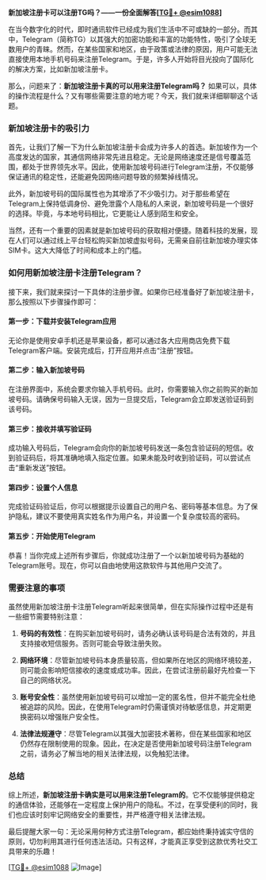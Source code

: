 **新加坡注册卡可以注册TG吗？——一份全面解答[[TG💪+ @esim1088](https://t.me/s/esim1088)]**

在当今数字化的时代，即时通讯软件已经成为我们生活中不可或缺的一部分。而其中，Telegram（简称TG）以其强大的加密功能和丰富的功能特性，吸引了全球无数用户的青睐。然而，在某些国家和地区，由于政策或法律的原因，用户可能无法直接使用本地手机号码来注册Telegram。于是，许多人开始将目光投向了国际化的解决方案，比如新加坡注册卡。

那么，问题来了：**新加坡注册卡真的可以用来注册Telegram吗？** 如果可以，具体的操作流程是什么？又有哪些需要注意的地方呢？今天，我们就来详细聊聊这个话题。

### 新加坡注册卡的吸引力

首先，让我们了解一下为什么新加坡注册卡会成为许多人的首选。新加坡作为一个高度发达的国家，其通信网络非常先进且稳定。无论是网络速度还是信号覆盖范围，都处于世界领先水平。因此，使用新加坡号码进行Telegram注册，不仅能够保证通讯的稳定性，还能避免因网络问题导致的频繁掉线情况。

此外，新加坡号码的国际属性也为其增添了不少吸引力。对于那些希望在Telegram上保持低调身份、避免泄露个人隐私的人来说，新加坡号码是一个很好的选择。毕竟，与本地号码相比，它更能让人感到陌生和安全。

当然，还有一个重要的因素就是新加坡号码的获取相对便捷。随着科技的发展，现在人们可以通过线上平台轻松购买新加坡虚拟号码，无需亲自前往新加坡办理实体SIM卡。这大大降低了时间和成本上的门槛。

### 如何用新加坡注册卡注册Telegram？

接下来，我们就来探讨一下具体的注册步骤。如果你已经准备好了新加坡注册卡，那么按照以下步骤操作即可：

#### 第一步：下载并安装Telegram应用
无论你是使用安卓手机还是苹果设备，都可以通过各大应用商店免费下载Telegram客户端。安装完成后，打开应用并点击“注册”按钮。

#### 第二步：输入新加坡号码
在注册界面中，系统会要求你输入手机号码。此时，你需要输入你之前购买的新加坡号码。请确保号码输入无误，因为一旦提交后，Telegram会立即发送验证码到该号码。

#### 第三步：接收并填写验证码
成功输入号码后，Telegram会向你的新加坡号码发送一条包含验证码的短信。收到验证码后，将其准确地填入指定位置。如果未能及时收到验证码，可以尝试点击“重新发送”按钮。

#### 第四步：设置个人信息
完成验证码验证后，你可以根据提示设置自己的用户名、密码等基本信息。为了保护隐私，建议不要使用真实姓名作为用户名，并设置一个复杂度较高的密码。

#### 第五步：开始使用Telegram
恭喜！当你完成上述所有步骤后，你就成功注册了一个以新加坡号码为基础的Telegram账号。现在，你可以自由地使用这款软件与其他用户交流了。

### 需要注意的事项

虽然使用新加坡注册卡注册Telegram听起来很简单，但在实际操作过程中还是有一些细节需要特别注意：

1. **号码的有效性**：在购买新加坡号码时，请务必确认该号码是合法有效的，并且支持接收短信服务。否则可能会导致注册失败。
   
2. **网络环境**：尽管新加坡号码本身质量较高，但如果所在地区的网络环境较差，则可能会影响短信接收的速度或成功率。因此，在尝试注册前最好先检查一下自己的网络状况。

3. **账号安全性**：虽然使用新加坡号码可以增加一定的匿名性，但并不能完全杜绝被追踪的风险。因此，在使用Telegram时仍需谨慎对待敏感信息，并定期更换密码以增强账户安全性。

4. **法律法规遵守**：尽管Telegram以其强大加密技术著称，但在某些国家和地区仍然存在限制使用的现象。因此，在决定是否使用新加坡号码注册Telegram之前，请务必了解当地的相关法律法规，以免触犯法律。

### 总结

综上所述，**新加坡注册卡确实是可以用来注册Telegram的**。它不仅能够提供稳定的通信体验，还能够在一定程度上保护用户的隐私。不过，在享受便利的同时，我们也应该时刻牢记网络安全的重要性，并严格遵守相关法律法规。

最后提醒大家一句：无论采用何种方式注册Telegram，都应始终秉持诚实守信的原则，切勿利用其进行任何违法活动。只有这样，才能真正享受到这款优秀社交工具带来的乐趣！

[[TG💪+ @esim1088](https://t.me/s/esim1088) ![Image](https://i.postimg.cc/4NQfJmqS/Snipaste-2025-05-13-00-14-12.png)]